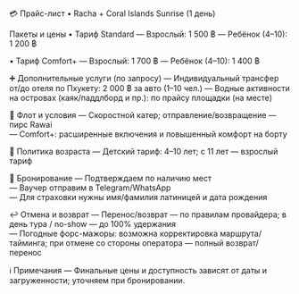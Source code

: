 💳 Прайс-лист • Racha + Coral Islands Sunrise (1 день)

Пакеты и цены
• Тариф Standard
  — Взрослый: 1 500 ฿
  — Ребёнок (4–10): 1 200 ฿

• Тариф Comfort+
  — Взрослый: 1 700 ฿
  — Ребёнок (4–10): 1 400 ฿

➕ Дополнительные услуги (по запросу)
— Индивидуальный трансфер от/до отеля по Пхукету: 2 000 ฿ за авто (1–10 чел.)
— Водные активности на островах (каяк/паддлборд и пр.): по прайсу площадки (на месте)

🚤 Флот и условия
— Скоростной катер; отправление/возвращение — пирс Rawai  
— Comfort+: расширенные включения и повышенный комфорт на борту

👶 Политика возраста
— Детский тариф: 4–10 лет; с 11 лет — взрослый тариф

🧾 Бронирование
— Подтверждаем по наличию мест  
— Ваучер отправим в Telegram/WhatsApp  
— Для страховки нужны имя/фамилия латиницей и дата рождения

↩️ Отмена и возврат
— Перенос/возврат — по правилам провайдера; в день тура / no-show — до 100% удержания  
— Погодные форс-мажоры: возможна корректировка маршрута/тайминга; при отмене со стороны оператора — полный возврат/перенос

ℹ️ Примечания
— Финальные цены и доступность зависят от даты и загруженности; уточняем при бронировании.

